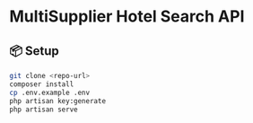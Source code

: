 # MultiSupplier Hotel Search API

## 📦 Setup
```bash
git clone <repo-url>
composer install
cp .env.example .env
php artisan key:generate
php artisan serve
